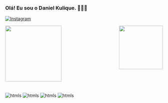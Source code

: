 ### Olá! Eu sou o Daniel Kulique. 👨🏻‍🎓

[![Instagram](https://img.shields.io/badge/Instagram-E4405F?style=for-the-badge&logo=instagram&logoColor=white)](https://www.instagram.com/dakellss/)

<div>
  
  <img height="180em" src="https://github-readme-stats.vercel.app/api?username=danielkulique&show_icons=true&theme=blue-green"/>
  <img align="right" height="140em" src="https://github-readme-stats.vercel.app/api/top-langs/?username=danielkulique&layout=compact&langs_count=16&theme=blue-green"/>
</div>
<br>


<div style="display: inline_block"><br/>
<img align="center" alt="htmls" src="https://img.shields.io/badge/Python-3776AB?style=for-the-badge&logo=python&logoColor=white" />
<img align="center" alt="htmls" src="https://img.shields.io/badge/C-00599C?style=for-the-badge&logo=c&logoColor=white" />
<img align="center" alt="htmls" src="https://img.shields.io/badge/Linux-FCC624?style=for-the-badge&logo=linux&logoColor=black" />
<img align="center" alt="htmls" src="https://img.shields.io/badge/GIT-E44C30?style=for-the-badge&logo=git&logoColor=white" />
</div>
